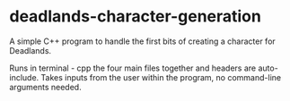 # deadlands-character-generation
A simple C++ program to handle the first bits of creating a character for Deadlands.

Runs in terminal - cpp the four main files together and headers are auto-include. Takes inputs from the user within the program, no command-line arguments needed.
